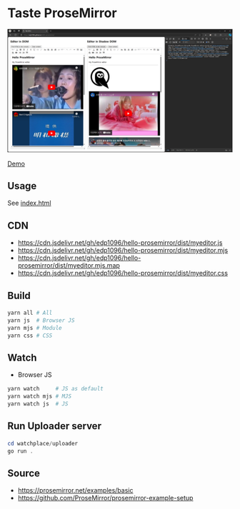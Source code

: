# Taste ProseMirror


<img src="misc/screenshot.png" width="800">

[Demo](https://edp1096.github.io/hello-prosemirror)

## Usage
See [index.html](index.html)

## CDN
* https://cdn.jsdelivr.net/gh/edp1096/hello-prosemirror/dist/myeditor.js
* https://cdn.jsdelivr.net/gh/edp1096/hello-prosemirror/dist/myeditor.mjs
* https://cdn.jsdelivr.net/gh/edp1096/hello-prosemirror/dist/myeditor.mjs.map
* https://cdn.jsdelivr.net/gh/edp1096/hello-prosemirror/dist/myeditor.css

## Build

```powershell
yarn all # All
yarn js  # Browser JS
yarn mjs # Module
yarn css # CSS
```

## Watch

* Browser JS
```powershell
yarn watch     # JS as default
yarn watch mjs # MJS
yarn watch js  # JS
```

## Run Uploader server
```powershell
cd watchplace/uploader
go run .
```

## Source
* https://prosemirror.net/examples/basic
* https://github.com/ProseMirror/prosemirror-example-setup
